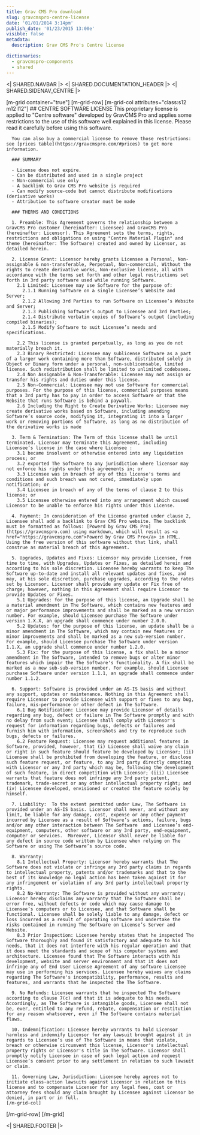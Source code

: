 ```yaml
---
title: Grav CMS Pro download
slug: gravcmspro-centre-license
date: '01/01/2014 3:14pm'
publish_date: '01/23/2015 13:00e'
visible: false
metadata:
  description: Grav CMS Pro's Centre license

dictionaries:
  - gravcmspro-components
  - shared
---
```


<| SHARED.NAVBAR |>
<| SHARED.DOCUMENTATION_HEADER |>
<| SHARED.SIDENAV_CENTRE |>

[m-grid container="true"]
  [m-grid-row]
    [m-grid-col attributes="class:s12 m12 l12"]
      ## CENTRE SOFTWARE LICENSE
      This proprietary license is applied to "Centre software" developed by GravCMS Pro and applies some restrictions to the use of this software well explained in this license. Please read it carefully before using this software.

      You can also buy a commercial license to remove those restrictions: see [prices table](https://gravcmspro.com/#prices) to get more information.

      ### SUMMARY

      - License does not expire.
      - Can be distributed and used in a single project
      - Non-commercial use only
      - A backlink to Grav CMS Pro website is required
      - Can modify source-code but cannot distribute modifications (derivative works)
      - Attribution to software creator must be made

      ### THERMS AND CONDITIONS

      1. Preamble: This Agreement governs the relationship between a GravCMS Pro customer (hereinafter: Licensee) and GravCMS Pro (hereinafter: Licensor). This Agreement sets the terms, rights, restrictions and obligations on using "Centre Material Plugin" and theme (hereinafter: The Software) created and owned by Licensor, as detailed herein.

      2. License Grant: Licensor hereby grants Licensee a Personal, Non-assignable & non-transferable, Perpetual, Non-commercial, Without the rights to create derivative works, Non-exclusive license, all with accordance with the terms set forth and other legal restrictions set forth in 3rd party software used while running Software.
        2.1 Limited: Licensee may use Software for the purpose of:
          2.1.1 Running Software on a single Licensee’s Website and Server;
          2.1.2 Allowing 3rd Parties to run Software on Licensee’s Website and Server;
          2.1.3 Publishing Software’s output to Licensee and 3rd Parties;
          2.1.4 Distribute verbatim copies of Software’s output (including compiled binaries);
          2.1.5 Modify Software to suit Licensee’s needs and specifications.

        2.2 This license is granted perpetually, as long as you do not materially breach it.
        2.3 Binary Restricted: Licensee may sublicense Software as a part of a larger work containing more than Software, distributed solely in Object or Binary form under a personal, non-sublicensable, limited license. Such redistribution shall be limited to unlimited codebases.
        2.4 Non Assignable & Non-Transferable: Licensee may not assign or transfer his rights and duties under this license.
        2.5 Non-Commercial: Licensee may not use Software for commercial purposes. For the purpose of this license, commercial purposes means that a 3rd party has to pay in order to access Software or that the Website that runs Software is behind a paywall.
        2.6 Including the Right to Create Derivative Works: Licensee may create derivative works based on Software, including amending Software’s source code, modifying it, integrating it into a larger work or removing portions of Software, as long as no distribution of the derivative works is made

      3. Term & Termination: The Term of this license shall be until terminated. Licensor may terminate this Agreement, including Licensee’s license in the case where Licensee :
        3.1 became insolvent or otherwise entered into any liquidation process; or
        3.2 exported The Software to any jurisdiction where licensor may not enforce his rights under this agreements in; or
        3.3 Licensee was in breach of any of this license's terms and conditions and such breach was not cured, immediately upon notification; or
        3.4 Licensee in breach of any of the terms of clause 2 to this license; or
        3.5 Licensee otherwise entered into any arrangement which caused Licensor to be unable to enforce his rights under this License.

      4. Payment: In consideration of the License granted under clause 2, Licensee shall add a backlink to Grav CMS Pro website. The backlink must be formatted as follows: [Powerd by Grav CMS Pro](https://gravcmspro.com) using markdown, which will result as <a href="https://gravcmspro.com">Powerd by Grav CMS Pro</a> in HTML. Using the free version of this software without that link, shall construe as material breach of this Agreement.

      5. Upgrades, Updates and Fixes: Licensor may provide Licensee, from time to time, with Upgrades, Updates or Fixes, as detailed herein and according to his sole discretion. Licensee hereby warrants to keep The Software up-to-date and install all relevant updates and fixes, and may, at his sole discretion, purchase upgrades, according to the rates set by Licensor. Licensor shall provide any update or Fix free of charge; however, nothing in this Agreement shall require Licensor to provide Updates or Fixes.
        5.1 Upgrades: for the purpose of this license, an Upgrade shall be a material amendment in The Software, which contains new features and or major performance improvements and shall be marked as a new version number. For example, should Licensee purchase The Software under version 1.X.X, an upgrade shall commence under number 2.0.0.
        5.2 Updates: for the purpose of this license, an update shall be a minor amendment in The Software, which may contain new features or minor improvements and shall be marked as a new sub-version number. For example, should Licensee purchase The Software under version 1.1.X, an upgrade shall commence under number 1.2.0.
        5.3 Fix: for the purpose of this license, a fix shall be a minor amendment in The Software, intended to remove bugs or alter minor features which impair the The Software's functionality. A fix shall be marked as a new sub-sub-version number. For example, should Licensee purchase Software under version 1.1.1, an upgrade shall commence under number 1.1.2.

      6. Support: Software is provided under an AS-IS basis and without any support, updates or maintenance. Nothing in this Agreement shall require Licensor to provide Licensee with support or fixes to any bug, failure, mis-performance or other defect in The Software.
        6.1 Bug Notification: Licensee may provide Licensor of details regarding any bug, defect or failure in The Software promptly and with no delay from such event; Licensee shall comply with Licensor's request for information regarding bugs, defects or failures and furnish him with information, screenshots and try to reproduce such bugs, defects or failures.
        6.2 Feature Request: Licensee may request additional features in Software, provided, however, that (i) Licensee shall waive any claim or right in such feature should feature be developed by Licensor; (ii) Licensee shall be prohibited from developing the feature, or disclose such feature request, or feature, to any 3rd party directly competing with Licensor or any 3rd party which may be, following the development of such feature, in direct competition with Licensor; (iii) Licensee warrants that feature does not infringe any 3rd party patent, trademark, trade-secret or any other intellectual property right; and (iv) Licensee developed, envisioned or created the feature solely by himself.

      7. Liability:  To the extent permitted under Law, The Software is provided under an AS-IS basis. Licensor shall never, and without any limit, be liable for any damage, cost, expense or any other payment incurred by Licensee as a result of Software’s actions, failure, bugs and/or any other interaction between The Software  and Licensee’s end-equipment, computers, other software or any 3rd party, end-equipment, computer or services.  Moreover, Licensor shall never be liable for any defect in source code written by Licensee when relying on The Software or using The Software’s source code.

      8. Warranty:
        8.1 Intellectual Property: Licensor hereby warrants that The Software does not violate or infringe any 3rd party claims in regards to intellectual property, patents and/or trademarks and that to the best of its knowledge no legal action has been taken against it for any infringement or violation of any 3rd party intellectual property rights.
        8.2 No-Warranty: The Software is provided without any warranty; Licensor hereby disclaims any warranty that The Software shall be error free, without defects or code which may cause damage to Licensee’s computers or to Licensee, and that Software shall be functional. Licensee shall be solely liable to any damage, defect or loss incurred as a result of operating software and undertake the risks contained in running The Software on License’s Server and Website.
        8.3 Prior Inspection: Licensee hereby states that he inspected The Software thoroughly and found it satisfactory and adequate to his needs, that it does not interfere with his regular operation and that it does meet the standards and scope of his computer systems and architecture. Licensee found that The Software interacts with his development, website and server environment and that it does not infringe any of End User License Agreement of any software Licensee may use in performing his services. Licensee hereby waives any claims regarding The Software's incompatibility, performance, results and features, and warrants that he inspected the The Software.

      9. No Refunds: Licensee warrants that he inspected The Software according to clause 7(c) and that it is adequate to his needs. Accordingly, as The Software is intangible goods, Licensee shall not be, ever, entitled to any refund, rebate, compensation or restitution for any reason whatsoever, even if The Software contains material flaws.

      10. Indemnification: Licensee hereby warrants to hold Licensor harmless and indemnify Licensor for any lawsuit brought against it in regards to Licensee’s use of The Software in means that violate, breach or otherwise circumvent this license, Licensor's intellectual property rights or Licensor's title in The Software. Licensor shall promptly notify Licensee in case of such legal action and request Licensee’s consent prior to any settlement in relation to such lawsuit or claim.

      11. Governing Law, Jurisdiction: Licensee hereby agrees not to initiate class-action lawsuits against Licensor in relation to this license and to compensate Licensor for any legal fees, cost or attorney fees should any claim brought by Licensee against Licensor be denied, in part or in full.
    [/m-grid-col]
  [/m-grid-row]
[/m-grid]

<| SHARED.FOOTER |>
